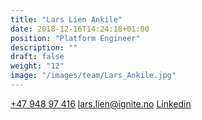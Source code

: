 ```yaml
---
title: "Lars Lien Ankile"
date: 2018-12-16T14:24:18+01:00
position: "Platform Engineer"
description: ""
draft: false
weight: "12"
image: "/images/team/Lars_Ankile.jpg"
---
```


<a class="phoneto" href="tel:+47 948 97 416"><i class="fas fa-phone"></i>+47 948 97 416</a>
<a class="mailto" href="mailto:lars.lien@ignite.no"><i class="fas fa-envelope"></i></i>lars.lien@ignite.no</a>
<a class="mailto" target="_blank" href="https://www.linkedin.com/in/lars-ankile-374554125/"><i class="fab fa-linkedin-in"></i>Linkedin</a>
